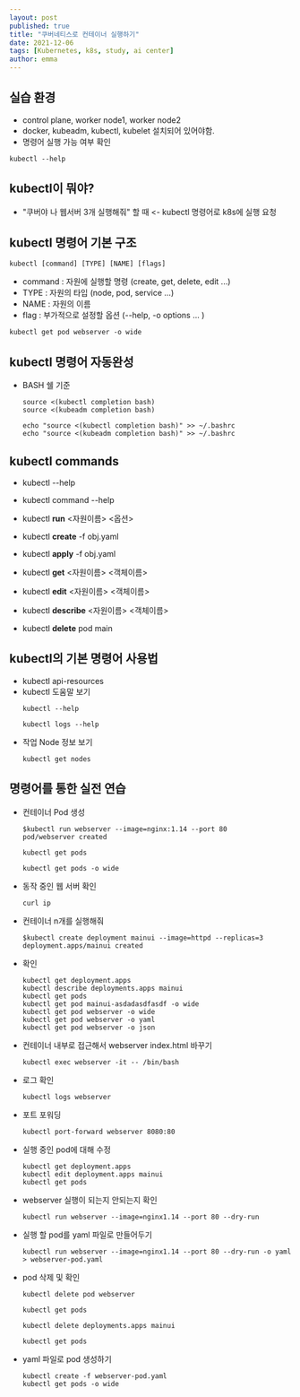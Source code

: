 ```yaml
---
layout: post
published: true
title: "쿠버네티스로 컨테이너 실행하기"
date: 2021-12-06
tags: [Kubernetes, k8s, study, ai center]
author: emma
---
```


## 실습 환경
- control plane, worker node1, worker node2 
- docker, kubeadm, kubectl, kubelet 설치되어 있어야함.
- 명령어 실행 가능 여부 확인 
```
kubectl --help
```


## kubectl이 뭐야?

- "쿠버야 나 웹서버 3개 실행해줘" 할 때  <- kubectl 명령어로 k8s에 실행 요청

## kubectl 명령어 기본 구조
```
kubectl [command] [TYPE] [NAME] [flags]
```
- command : 자원에 실행할 명령 (create, get, delete, edit ...)
- TYPE : 자원의 타입 (node, pod, service ...)
- NAME : 자원의 이름 
- flag : 부가적으로 설정할 옵션 (--help, -o options ... )
```
kubectl get pod webserver -o wide
```

## kubectl 명령어 자동완성 
- BASH 쉘 기준
  ```
  source <(kubectl completion bash)
  source <(kubeadm completion bash)

  echo "source <(kubectl completion bash)" >> ~/.bashrc
  echo "source <(kubeadm completion bash)" >> ~/.bashrc
  ```

## kubectl commands
- kubectl --help
- kubectl command --help

- kubectl **run** <자원이름> <옵션>
- kubectl **create** -f obj.yaml
- kubectl **apply** -f obj.yaml

- kubectl **get** <자원이름> <객체이름>
- kubectl **edit** <자원이름> <객체이름>
- kubectl **describe** <자원이름> <객체이름>

- kubectl **delete** pod main

## kubectl의 기본 명령어 사용법
- kubectl api-resources
- kubectl 도움말 보기
  ```
  kubectl --help 
  ```
  ```
  kubectl logs --help
  ```
- 작업 Node 정보 보기
  ```
  kubectl get nodes
  ```

## 명령어를 통한 실전 연습 
- 컨테이너 Pod 생성
  ```
  $kubectl run webserver --image=nginx:1.14 --port 80
  pod/webserver created
  ```

  ```
  kubectl get pods
  ```
  ```
  kubectl get pods -o wide
  ```
- 동작 중인 웹 서버 확인 
  ```
  curl ip
  ```
- 컨테이너 n개를 실행해줘
  ```
  $kubectl create deployment mainui --image=httpd --replicas=3
  deployment.apps/mainui created
  ```
- 확인
  ```
  kubectl get deployment.apps
  kubectl describe deployments.apps mainui
  kubectl get pods
  kubectl get pod mainui-asdadasdfasdf -o wide
  kubectl get pod webserver -o wide
  kubectl get pod webserver -o yaml
  kubectl get pod webserver -o json

  ```
- 컨테이너 내부로 접근해서 webserver index.html 바꾸기
  ```
  kubectl exec webserver -it -- /bin/bash
  ```
- 로그 확인
  ```
  kubectl logs webserver
  ```
- 포트 포워딩
  ```
  kubectl port-forward webserver 8080:80
  ```
- 실행 중인 pod에 대해 수정
  ```
  kubectl get deployment.apps
  kubectl edit deployment.apps mainui
  kubectl get pods
  ```
- webserver 실행이 되는지 안되는지 확인 
  ```
  kubectl run webserver --image=nginx1.14 --port 80 --dry-run
  ```

- 실행 할 pod를 yaml 파일로 만들어두기 
  ```
  kubectl run webserver --image=nginx1.14 --port 80 --dry-run -o yaml > webserver-pod.yaml
  ```

- pod 삭제 및 확인
  ```
  kubectl delete pod webserver

  kubectl get pods

  kubectl delete deployments.apps mainui

  kubectl get pods
  ```
- yaml 파일로 pod 생성하기 
  ```
  kubectl create -f webserver-pod.yaml
  kubectl get pods -o wide
  ```

